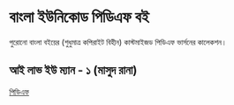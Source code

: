 # বাংলা ইউনিকোড পিডিএফ বই
পুরোনো বাংলা বইয়ের (শুধুমাত্র কপিরাইট বিহীন) কাস্টমাইজড পিডিএফ ভার্সনের কালেকশন। 

## আই লাভ ইউ ম্যান - ১ (মাসুদ রানা) 
[পিডিএফ](https://nuhil.net/archive/iloveyouman-1.pdf)
